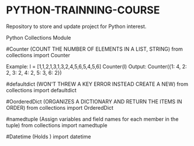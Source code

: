 # PYTHON-TRAINNING-COURSE

Repository to store and update project for Python interest.

Python Collections Module

#Counter (COUNT THE NUMBER OF ELEMENTS IN A LIST, STRING)
from collections import Counter

  Example:
  l = [1,1,2,1,3,1,3,2,4,5,6,5,4,5,6]
  Counter(l)
  Output:
  Counter({1: 4, 2: 2, 3: 2, 4: 2, 5: 3, 6: 2})
  
#defaultdict (WON'T THREW A KEY ERROR INSTEAD CREATE A NEW)
from collections import defaultdict

#OorderedDict (ORGANIZES A DICTIONARY AND RETURN THE ITEMS IN ORDER)
from collections import OrderedDict

#namedtuple (Assign variables and field names for each member in the tuple)
from collections import namedtuple

#Datetime (Holds )
import datetime
